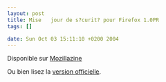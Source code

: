 ```yaml
--- 
layout: post
title: Mise   jour de s?curit? pour Firefox 1.0PR
tags: []

date: Sun Oct 03 15:11:10 +0200 2004
---
```

Disponible sur <a href="http://www.mozillazine-fr.org/article.phtml?article=5346f" hreflang="fr">Mozillazine</a>

Ou bien lisez la <a href="http://www.mozilla.org/press/mozilla-2004-10-01-02.html">version officielle</a>.
